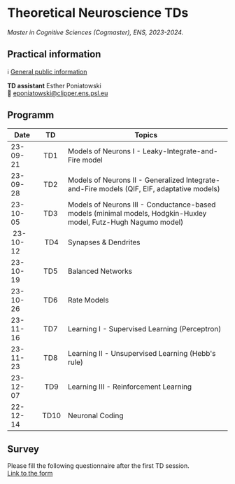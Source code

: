 # Theoretical Neuroscience TDs

*Master in Cognitive Sciences (Cogmaster), ENS, 2023-2024.*  

## Practical information 

:information_source: [General public information](http://www.phys.ens.fr/~nadal/Cours/TheoreticalNeuroscience/)

**TD assistant** Esther Poniatowski  
:e-mail: eponiatowski@clipper.ens.psl.eu

## Programm

| Date     |      TD     |  Topics  |
|----------|:-------------:|------|
| 23-09-21 | TD1 | Models of Neurons I - Leaky-Integrate-and-Fire model |
| 23-09-28 | TD2 | Models of Neurons II - Generalized Integrate-and-Fire models (QIF, EIF, adaptative models)  |
| 23-10-05 | TD3 | Models of Neurons III - Conductance-based models (minimal models, Hodgkin-Huxley model, Futz-Hugh Nagumo model)   |
| 23-10-12 | TD4 | Synapses & Dendrites |
| 23-10-19 | TD5 | Balanced Networks |
| 23-10-26 | TD6 | Rate Models |
| 23-11-16 | TD7 | Learning I - Supervised Learning (Perceptron) |
| 23-11-23 | TD8 | Learning II - Unsupervised Learning (Hebb's rule) |
| 23-12-07 | TD9 | Learning III - Reinforcement Learning |
| 22-12-14 | TD10 | Neuronal Coding |

## Survey
Please fill the following questionnaire after the first TD session.  
[Link to the form](https://forms.gle/ydGEfeTznT2y4udc8)
